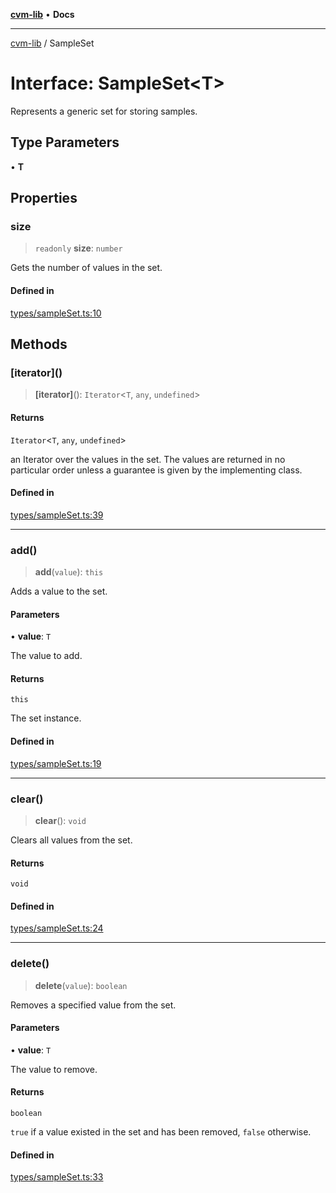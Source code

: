 [**cvm-lib**](../README.md) • **Docs**

***

[cvm-lib](../globals.md) / SampleSet

# Interface: SampleSet\<T\>

Represents a generic set for storing samples.

## Type Parameters

• **T**

## Properties

### size

> `readonly` **size**: `number`

Gets the number of values in the set.

#### Defined in

[types/sampleSet.ts:10](https://github.com/havelessbemore/cvm-lib/blob/d0e42e507693783738e61204cf1d8fd9eaa485bc/src/types/sampleSet.ts#L10)

## Methods

### \[iterator\]()

> **\[iterator\]**(): `Iterator`\<`T`, `any`, `undefined`\>

#### Returns

`Iterator`\<`T`, `any`, `undefined`\>

an Iterator over the values in the set. The values are returned
in no particular order unless a guarantee is given by the implementing class.

#### Defined in

[types/sampleSet.ts:39](https://github.com/havelessbemore/cvm-lib/blob/d0e42e507693783738e61204cf1d8fd9eaa485bc/src/types/sampleSet.ts#L39)

***

### add()

> **add**(`value`): `this`

Adds a value to the set.

#### Parameters

• **value**: `T`

The value to add.

#### Returns

`this`

The set instance.

#### Defined in

[types/sampleSet.ts:19](https://github.com/havelessbemore/cvm-lib/blob/d0e42e507693783738e61204cf1d8fd9eaa485bc/src/types/sampleSet.ts#L19)

***

### clear()

> **clear**(): `void`

Clears all values from the set.

#### Returns

`void`

#### Defined in

[types/sampleSet.ts:24](https://github.com/havelessbemore/cvm-lib/blob/d0e42e507693783738e61204cf1d8fd9eaa485bc/src/types/sampleSet.ts#L24)

***

### delete()

> **delete**(`value`): `boolean`

Removes a specified value from the set.

#### Parameters

• **value**: `T`

The value to remove.

#### Returns

`boolean`

`true` if a value existed in the set and has been removed, `false` otherwise.

#### Defined in

[types/sampleSet.ts:33](https://github.com/havelessbemore/cvm-lib/blob/d0e42e507693783738e61204cf1d8fd9eaa485bc/src/types/sampleSet.ts#L33)
